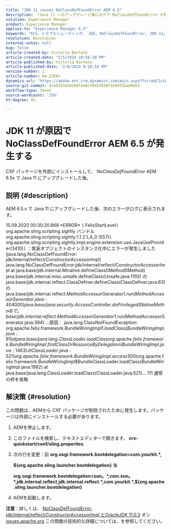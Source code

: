 ```yaml
---
title: "JDK 11 causes NoClassDefFoundError AEM 6.5"
description: 「Java 11 へのアップグレード後にログで NoClassDefFoundError が発生する問題を解決する方法を説明します。」
solution: Experience Manager
product: Experience Manager
applies-to: "Experience Manager 6.5"
keywords: "KCS，トラブルシューティング， JDK, NoClassDefFoundError, JDK 11, AEM 6.5, Adobe Experience Manager 6.5, AEM 6.5, experience manager，トラブルシューティング"
resolution: Resolution
internal-notes: null
bug: false
article-created-by: Victoria Barnato
article-created-date: "2/5/2024 10:56:10 PM"
article-published-by: Victoria Barnato
article-published-date: "2/8/2024 6:20:10 PM"
version-number: 1
article-number: KA-23581
dynamics-url: "https://adobe-ent.crm.dynamics.com/main.aspx?forceUCI=1&pagetype=entityrecord&etn=knowledgearticle&id=9f1151ba-79c4-ee11-9079-6045bd0067ea"
source-git-commit: 5ce9283a58166fee6cf0d15938f1b9d55ba486b3
workflow-type: tm+mt
source-wordcount: '259'
ht-degree: 0%

---
```


# JDK 11 が原因で NoClassDefFoundError AEM 6.5 が発生する


CXF パッケージを外部にインストールして、 *NoClassDefFoundError* AEM 6.5x で Java 11 にアップグレードした後。

## 説明 {#description}


AEM 6.5.x で Java 11 にアップグレードした後、次のエラーがログに表示されます。

15.09.2020 00:30:20.868 \*ERROR\* `[` FelixStartLevel`]`  org.apache.sling.scripting.sightly バンドル org.apache.sling.scripting.sightly:1.1.2.1_4_0 (557)`[` org.apache.sling.scripting.sightly.impl.engine.extension.use.JavaUseProvider(3410)`]`  ：実装オブジェクトのインスタンス化中にエラーが発生しました (java.lang.NoClassDefFoundError: jdk/internal/reflect/ConstructorAccessorImpl) java.lang.NoClassDefFoundError:jdk/internal/reflect/ConstructorAccessorImpl at java.base/jdk.internal.Minative.defineClass0Method0Method) java.base/jdk.internal.misc.unsafe.defineClass(Unsafe.java:1192) の java.base/jdk.internal.reflect.ClassDefiner.defineClass(ClassDefiner.java:63) の java.base/jdk.internal.reflect.MethodAccessorGenerator$1.run(MethodAccessorGenerator.java:404000)java.base/java.security.AccessController.doPrivileged(Native Method) で。base/jdk.internal.reflect.MethodAccessorGenerator$1.run(MethodAccessorGenerator.java:394) ...原因： java.lang.ClassNotFoundException: org.apache.felix.framework.BundleWiringImpl$1.loadClass(BundleWiringImpl.java:91) at java.base/java.lang.ClassLoader.loadClassorg.apache.felix.framework.BundleWiringImpl.findClassOrResourceByDelegation(BundleWiringImpl.java:1463) の ClassLoader.java:521(org.apache.felix.framework.BundleWiringImpl.access$300)org.apache.felix.framework.BundleWiringImpl$BundleClassLoader.loadClass(BundleWiringImpl.java:1982) at java.base/java.lang.ClassLoader.loadClass(ClassLoader.java:521)... 111 通常の枠を省略


## 解決策 {#resolution}


この問題は、AEMから CXF パッケージが削除されたために発生します。パッケージは外部にインストールする必要があります。

1. AEMを停止します。
2. このファイルを検索し、テキストエディターで開きます。 <b>crx-quickstart/conf/sling.properties</b>.
3. 次の行を変更：前
   <b>org.osgi.framework.bootdelegation=com.yourkit.\*,

   ${org.apache.sling.launcher.bootdelegation}</b>
後



   <b>org.osgi.framework.bootdelegation=sun。\*,com.sun。\*,jdk.internal.reflect,jdk.internal.reflect.\*,com.yourkit.\*,${org.apache.sling.launcher.bootdelegation}</b>
4. AEMを起動します。


<b>注意</b>：詳しくは、 [NoClassDefFoundError: jdk/internal/reflect/ConstructorAccessorImpl とOracleJDK 11.0.3](https://issues.apache.org/jira/browse/FELIX-6184) オン [issues.apache.org](https://issues.apache.org/) この問題の技術的な詳細については、を参照してください。
